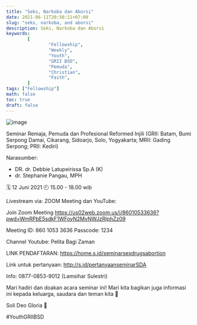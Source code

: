 ```yaml
---
title: "Seks, Narkoba dan Aborsi"
date: 2021-06-11T20:50:11+07:00
slug: "seks, narkoba, and aborsi"
description: Seks, Narkoba dan Aborsi
keywords:
        [
                "Fellowship",
                "Weekly",
                "Youth",
                "GRII BSD",
                "Pemuda",
                "Christian",
                "Faith",
        ]
tags: ["Fellowship"]
math: false
toc: true
draft: false
---
```


![image](/images/events/20210612.jpeg)

Seminar Remaja, Pemuda dan Profesional Reformed Injili
(GRII: Batam, Bumi Serpong Damai, Cikarang, Sidoarjo, Solo, Yogyakarta;
MRII: Gading Serpong; 
PRII: Kediri)

Narasumber:
- DR. dr. Debbie Latupeirissa Sp.A (K)
- dr. Stephanie Pangau, MPH

🗓️ 12 Juni 2021
🕘 15.00 - 18.00 wib

Livestream via: ZOOM Meeting dan YouTube:

Join Zoom Meeting
https://us02web.zoom.us/j/86010533636?pwd=WmRPbE5sdkF1WFoyN2MvNWJzRlphZz09

Meeting ID: 860 1053 3636
Passcode: 1234

Channel Youtube: Pelita Bagi Zaman

LINK PENDAFTARAN:
https://home.s.id/seminarsexdrugsabortion

Link untuk pertanyaan:
http://s.id/pertanyaanseminarSDA

Info:
0877-0853-9012 (Lamsihar Sulestri)

Mari hadiri dan doakan acara seminar ini!
Mari kita bagikan juga informasi ini kepada keluarga, saudara dan teman kita 🙏

Soli Deo Gloria 🙏

#YouthGRIIBSD
